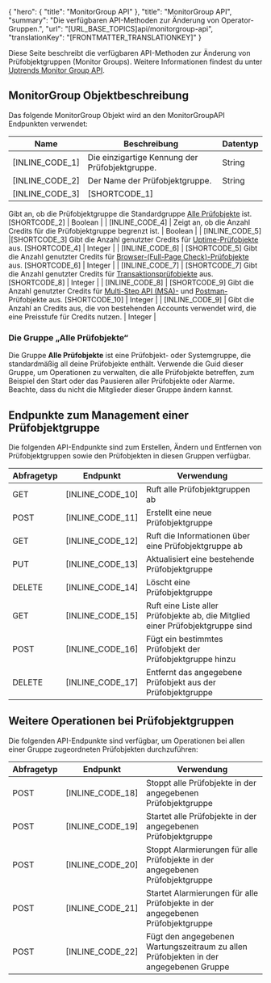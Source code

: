 {
  "hero": {
    "title": "MonitorGroup API"
  },
  "title": "MonitorGroup API",
  "summary": "Die verfügbaren API-Methoden zur Änderung von Operator-Gruppen.",
  "url": "[URL_BASE_TOPICS]api/monitorgroup-api",
  "translationKey": "[FRONTMATTER_TRANSLATIONKEY]"
}

Diese Seite beschreibt die verfügbaren API-Methoden zur Änderung von Prüfobjektgruppen (Monitor Groups). Weitere Informationen findest du unter [Uptrends Monitor Group API]([LINK_URL_1]).

## MonitorGroup Objektbeschreibung

Das folgende MonitorGroup Objekt wird an den MonitorGroupAPI Endpunkten verwendet:

| Name               | Beschreibung                                                                         | Datentyp |
|--------------------|-------------------------------------------------------------------------------------|-----------|
| [INLINE_CODE_1] | Die einzigartige Kennung der Prüfobjektgruppe.                                       | String |
| [INLINE_CODE_2]  | Der Name der Prüfobjektgruppe.                                              | String |
| [INLINE_CODE_3]            | [SHORTCODE_1] 
Gibt an, ob die Prüfobjektgruppe die Standardgruppe [Alle Prüfobjekte]([LINK_URL_2])
 ist. [SHORTCODE_2] | Boolean  |
| [INLINE_CODE_4] | Zeigt an, ob die Anzahl Credits für die Prüfobjektgruppe begrenzt ist.  |  Boolean  |
| [INLINE_CODE_5] |[SHORTCODE_3] 
Gibt die Anzahl genutzter Credits für [Uptime-Prüfobjekte]([LINK_URL_3]) aus. [SHORTCODE_4] | Integer |
| [INLINE_CODE_6]            | [SHORTCODE_5] 
Gibt die Anzahl genutzter Credits für [Browser-(Full-Page Check)-Prüfobjekte]([LINK_URL_4]) aus. [SHORTCODE_6] | Integer |
| [INLINE_CODE_7]            | [SHORTCODE_7]
Gibt die Anzahl genutzter Credits für [Transaktionsprüfobjekte]([LINK_URL_5]) aus.  [SHORTCODE_8] | Integer |
| [INLINE_CODE_8]            | [SHORTCODE_9] 
Gibt die Anzahl genutzter Credits für [Multi-Step API (MSA)-]([LINK_URL_6]) und [Postman-]([LINK_URL_7])Prüfobjekte aus. [SHORTCODE_10] | Integer |
| [INLINE_CODE_9]            | Gibt die Anzahl an Credits aus, die von bestehenden Accounts verwendet wird, die eine Preisstufe für Credits nutzen. | Integer |

### Die Gruppe „Alle Prüfobjekte“

Die Gruppe **Alle Prüfobjekte** ist eine Prüfobjekt- oder Systemgruppe, die standardmäßig all deine Prüfobjekte enthält. Verwende die Guid dieser Gruppe, um Operationen zu verwalten, die alle Prüfobjekte betreffen, zum Beispiel den Start oder das Pausieren aller Prüfobjekte oder Alarme.
Beachte, dass du nicht die Mitglieder dieser Gruppe ändern kannst.


## Endpunkte zum Management einer Prüfobjektgruppe

Die folgenden API-Endpunkte sind zum Erstellen, Ändern und Entfernen von Prüfobjektgruppen sowie den Prüfobjekten in diesen Gruppen verfügbar.

| Abfragetyp | Endpunkt                                                 | Verwendung                                                          |
|--------------|----------------------------------------------------------|----------------------------------------------------------------|
| GET          | [INLINE_CODE_10]                                          | Ruft alle Prüfobjektgruppen ab                                        |
| POST         | [INLINE_CODE_11]                                          | Erstellt eine neue Prüfobjektgruppe                                    |
| GET          | [INLINE_CODE_12]                       | Ruft die Informationen über eine Prüfobjektgruppe ab                            |
| PUT          | [INLINE_CODE_13]                       | Aktualisiert eine bestehende Prüfobjektgruppe                              |
| DELETE       | [INLINE_CODE_14]                       | Löscht eine Prüfobjektgruppe                                        |
| GET          | [INLINE_CODE_15]               | Ruft eine Liste aller Prüfobjekte ab, die Mitglied einer Prüfobjektgruppe sind |
| POST         | [INLINE_CODE_16] | Fügt ein bestimmtes Prüfobjekt der Prüfobjektgruppe hinzu                |
| DELETE       | [INLINE_CODE_17] | Entfernt das angegebene Prüfobjekt aus der Prüfobjektgruppe           |

## Weitere Operationen bei Prüfobjektgruppen

Die folgenden API-Endpunkte sind verfügbar, um Operationen bei allen einer Gruppe zugeordneten Prüfobjekten durchzuführen:

| Abfragetyp | Endpunkt                                                 | Verwendung                                                          |
|--------------|---------------------------------------------------------------------|-----------------------------------------------------------------------------|
| POST         | [INLINE_CODE_18]                  | Stoppt alle Prüfobjekte in der angegebenen Prüfobjektgruppe                           |
| POST         | [INLINE_CODE_19]                 | Startet alle Prüfobjekte in der angegebenen Prüfobjektgruppe                          |
| POST         | [INLINE_CODE_20]             | Stoppt  Alarmierungen für alle Prüfobjekte in der angegebenen Prüfobjektgruppe              |
| POST         | [INLINE_CODE_21]            | Startet Alarmierungen für alle Prüfobjekte in der angegebenen Prüfobjektgruppe             |
| POST         | [INLINE_CODE_22] | Fügt den angegebenen Wartungszeitraum zu allen Prüfobjekten in der angegebenen Gruppe |
